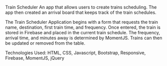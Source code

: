 Train Scheduler
 An app that allows users to create trains scheduling.  The app then created an arrival board that keeps track of the train schedules. 

The Train Scheduler Application begins with a form that requests the train name, destination, first train time, and frequency.  Once entered, the train is stored in Firebase and placed in the current train schedule.  The frequency, arrival time, and minutes away is determined by MomentJS.  Trains can then be updated or removed from the table.

Technologies Used: HTML, CSS, Javascript, Bootstrap, Responsive, Firebase, MomentJS, jQuery
